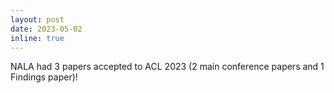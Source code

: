 ```yaml
---
layout: post
date: 2023-05-02
inline: true
---
```


NALA had 3 papers accepted to ACL 2023 (2 main conference papers and 1 Findings paper)!
